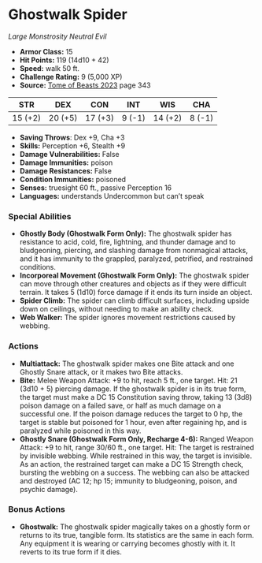 # Ghostwalk Spider

*Large* *Monstrosity* *Neutral Evil*

- **Armor Class:** 15
- **Hit Points:** 119 (14d10 + 42)
- **Speed:** walk 50 ft.
- **Challenge Rating:** 9 (5,000 XP)
- **Source:** [Tome of Beasts 2023](https://koboldpress.com/kpstore/product/tome-of-beasts-1-2023-edition/) page 343

| STR | DEX | CON | INT | WIS | CHA |
| --- | --- | --- | --- | --- | --- |
| 15 (+2) | 20 (+5) | 17 (+3) | 9 (-1) | 14 (+2) | 8 (-1) |

- **Saving Throws**: Dex +9, Cha +3
- **Skills:** Perception +6, Stealth +9
- **Damage Vulnerabilities:** False
- **Damage Immunities:** poison
- **Damage Resistances:** False
- **Condition Immunities:** poisoned
- **Senses:** truesight 60 ft., passive Perception 16
- **Languages:** understands Undercommon but can’t speak

### Special Abilities

- **Ghostly Body (Ghostwalk Form Only):** The ghostwalk spider has resistance to acid, cold, fire, lightning, and thunder damage and to bludgeoning, piercing, and slashing damage from nonmagical attacks, and it has immunity to the grappled, paralyzed, petrified, and restrained conditions.
- **Incorporeal Movement (Ghostwalk Form Only):** The ghostwalk spider can move through other creatures and objects as if they were difficult terrain. It takes 5 (1d10) force damage if it ends its turn inside an object.
- **Spider Climb:** The spider can climb difficult surfaces, including upside down on ceilings, without needing to make an ability check.
- **Web Walker:** The spider ignores movement restrictions caused by webbing.

### Actions

- **Multiattack:** The ghostwalk spider makes one Bite attack and one Ghostly Snare attack, or it makes two Bite attacks.
- **Bite:** Melee Weapon Attack: +9 to hit, reach 5 ft., one target. Hit: 21 (3d10 + 5) piercing damage. If the ghostwalk spider is in its true form, the target must make a DC 15 Constitution saving throw, taking 13 (3d8) poison damage on a failed save, or half as much damage on a successful one. If the poison damage reduces the target to 0 hp, the target is stable but poisoned for 1 hour, even after regaining hp, and is paralyzed while poisoned in this way.
- **Ghostly Snare (Ghostwalk Form Only, Recharge 4-6):** Ranged Weapon Attack: +9 to hit, range 30/60 ft., one target. Hit: The target is restrained by invisible webbing. While restrained in this way, the target is invisible. As an action, the restrained target can make a DC 15 Strength check, bursting the webbing on a success. The webbing can also be attacked and destroyed (AC 12; hp 15; immunity to bludgeoning, poison, and psychic damage).

### Bonus Actions

- **Ghostwalk:** The ghostwalk spider magically takes on a ghostly form or returns to its true, tangible form. Its statistics are the same in each form. Any equipment it is wearing or carrying becomes ghostly with it. It reverts to its true form if it dies.
